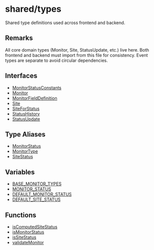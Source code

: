 # shared/types

Shared type definitions used across frontend and backend.

## Remarks

All core domain types (Monitor, Site, StatusUpdate, etc.) live here. Both
frontend and backend must import from this file for consistency. Event types
are separate to avoid circular dependencies.

## Interfaces

- [MonitorStatusConstants](interfaces/MonitorStatusConstants.md)
- [Monitor](interfaces/Monitor.md)
- [MonitorFieldDefinition](interfaces/MonitorFieldDefinition.md)
- [Site](interfaces/Site.md)
- [SiteForStatus](interfaces/SiteForStatus.md)
- [StatusHistory](interfaces/StatusHistory.md)
- [StatusUpdate](interfaces/StatusUpdate.md)

## Type Aliases

- [MonitorStatus](type-aliases/MonitorStatus.md)
- [MonitorType](type-aliases/MonitorType.md)
- [SiteStatus](type-aliases/SiteStatus.md)

## Variables

- [BASE\_MONITOR\_TYPES](variables/BASE_MONITOR_TYPES.md)
- [MONITOR\_STATUS](variables/MONITOR_STATUS.md)
- [DEFAULT\_MONITOR\_STATUS](variables/DEFAULT_MONITOR_STATUS.md)
- [DEFAULT\_SITE\_STATUS](variables/DEFAULT_SITE_STATUS.md)

## Functions

- [isComputedSiteStatus](functions/isComputedSiteStatus.md)
- [isMonitorStatus](functions/isMonitorStatus.md)
- [isSiteStatus](functions/isSiteStatus.md)
- [validateMonitor](functions/validateMonitor.md)
